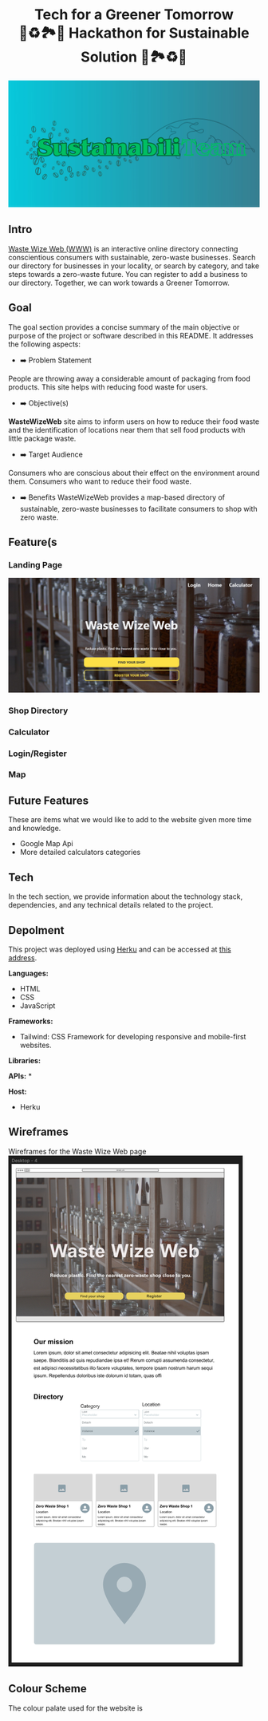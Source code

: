 <h1 align="center">Tech for a Greener Tomorrow <br> 🍃♻️🏞️🌱 Hackathon for Sustainable Solution 🌱🏞️♻️🍃

</h1>

![SustainabiliTeam Banner](static/images/SustainabiliTeam-hack-banner.jpg)


 
## Intro
[Waste Wize Web (WWW)](https://wastewizeweb-b57952658889.herokuapp.com/) is an interactive online directory connecting conscientious consumers with sustainable, zero-waste businesses.
Search our directory for businesses in your locality, or search by category, and take steps towards a zero-waste future.
You can register to add a business to our directory.
Together, we can work towards a Greener Tomorrow.

## Goal
The goal section provides a concise summary of the main objective or purpose of the project or software described in this README. It addresses the following aspects:

- ➡️ Problem Statement

People are throwing away a considerable amount of packaging from food products. This site helps with reducing food waste for users.
  
- ➡️ Objective(s)

**WasteWizeWeb** site aims to inform users on how to reduce their food waste and the identification of locations near them that sell food products with little package waste.
  
- ➡️ Target Audience

Consumers who are conscious about their effect on the environment around them. Consumers who want to reduce their food waste.
  
- ➡️ Benefits
WasteWizeWeb provides a map-based directory of sustainable, zero-waste businesses to facilitate consumers to shop with zero waste.

## Feature(s

### Landing Page
![Landing page](static/images/hack-landing.jpg)

### Shop Directory

### Calculator 

### Login/Register 

### Map

## Future Features 
These are items what we would like to add to the website given more time and knowledge.
 - Google Map Api
 - More detailed calculators categories 

## Tech
In the tech section, we provide information about the technology stack, dependencies, and any technical details related to the project.

## Depolment 
This project was deployed using [Herku](https://www.heroku.com/) and can be accessed at [this address](https://wastewizeweb-b57952658889.herokuapp.com/).


**Languages:**
* HTML
* CSS
* JavaScript

**Frameworks:**
* Tailwind: CSS Framework for developing responsive and mobile-first websites.
  
**Libraries:**

**APIs:**
* 

**Host:** 
* Herku

## Wireframes

Wireframes for the Waste Wize Web page 
![Wireframe](static/images/desktop-wireframe.png)

## Colour Scheme

The colour palate used for the website is 


